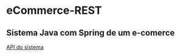 # eCommerce-REST

<h2>Sistema Java com Spring de um e-comerce</h2>

<a href="https://ecommerce-rest.herokuapp.com/">API do sistema</a>
